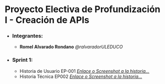 # Proyecto Electiva de Profundización I - Creación de APIs
- ### Integrantes:
    - **Romel Alvarado Rondano** *@ralvaradorULEDUCO*

- ### Sprint 1:
    - Historia de Usuario EP-001 *[Enlace o Screenshot a la historia...](#none)*
    - Historia Técnica EP002 *[Enlace o Screenshot a la historia...](#none)*
